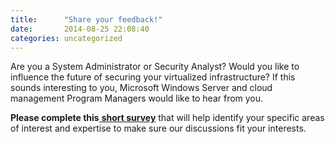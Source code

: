 ```yaml
---
title:      "Share your feedback!"
date:       2014-08-25 22:08:40
categories: uncategorized
---
```

Are you a System Administrator or Security Analyst? Would you like to influence the future of securing your virtualized infrastructure? If this sounds interesting to you, Microsoft Windows Server and cloud management Program Managers would like to hear from you. 

**Please complete this**[ **short survey**](https://illumeweb.smdisp.net/collector/Survey.ashx?Name=SecurityWinSvrAug_2014) that will help identify your specific areas of interest and expertise to make sure our discussions fit your interests.
